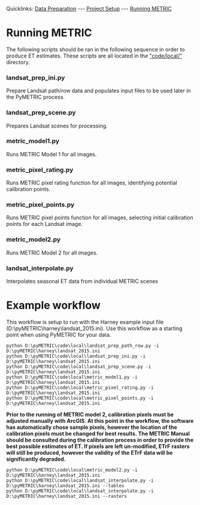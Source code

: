 Quicklinks: [Data Preparation](EXAMPLE_DATA.md) --- [Project Setup](EXAMPLE_SETUP.md) --- [Running METRIC](EXAMPLE_METRIC.md)

# Running METRIC
The following scripts should be ran in the following sequence in order to produce ET estimates.  These scripts are all located in the ["code/local/"](/scripts/local) directory.

### landsat_prep_ini.py
Prepare Landsat path/row data and populates input files to be used later in the PyMETRIC process.

### landsat_prep_scene.py
Prepares Landsat scenes for processing.

### metric_model1.py
Runs METRIC Model 1 for all images.

### metric_pixel_rating.py 
Runs METRIC pixel rating function for all images, identifying potential calibration points.

### metric_pixel_points.py
Runs METRIC pixel points function for all images, selecting initial calibration points for each Landsat image.

### metric_model2.py
Runs METRIC Model 2 for all images.

### landsat_interpolate.py
Interpolates seasonal ET data from individual METRIC scenes

# Example workflow
This workflow is setup to run with the Harney example input file (D:\pyMETRIC\harney\landsat_2015.ini).  Use this workflow as a starting point when using PyMETRIC for your data.

```
python D:\pyMETRIC\code\local\landsat_prep_path_row.py -i D:\pyMETRIC\harney\landsat_2015.ini
python D:\pyMETRIC\code\local\landsat_prep_ini.py -i D:\pyMETRIC\harney\landsat_2015.ini
python D:\pyMETRIC\code\local\landsat_prep_scene.py -i D:\pyMETRIC\harney\landsat_2015.ini
python D:\pyMETRIC\code\local\metric_model1.py -i D:\pyMETRIC\harney\landsat_2015.ini
python D:\pyMETRIC\code\local\metric_pixel_rating.py -i D:\pyMETRIC\harney\landsat_2015.ini
python D:\pyMETRIC\code\local\metric_pixel_points.py -i D:\pyMETRIC\harney\landsat_2015.ini
```

__Prior to the running of METRIC model 2, calibration pixels must be adjusted manually with ArcGIS. At this point in the workflow, the software has automatically chose sample pixels, however the location of the calibration pixels must be changed for best results.  The METRIC Manual should be consulted during the calibration process in order to provide the best possible estimates of ET.  If pixels are left un-modified, ETrF rasters will still be produced, however the validity of the ETrF data will be significantly degraded.__

```
python D:\pyMETRIC\code\local\metric_model2.py -i D:\pyMETRIC\harney\landsat_2015.ini
python D:\pyMETRIC\code\local\landsat_interpolate.py -i D:\pyMETRIC\harney\landsat_2015.ini --tables
python D:\pyMETRIC\code\local\landsat_interpolate.py -i D:\pyMETRIC\harney\landsat_2015.ini --rasters
```